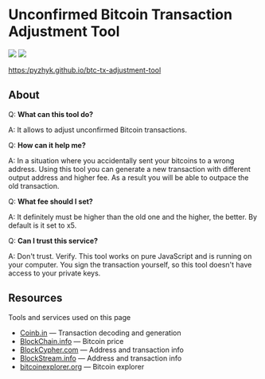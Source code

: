 # Unconfirmed Bitcoin Transaction Adjustment Tool

![](https://img.shields.io/github/license/pyzhyk/btc-tx-adjustment-tool)
![](https://img.shields.io/badge/version-beta-blue)

[https:/pyzhyk.github.io/btc-tx-adjustment-tool](https://pyzhyk.github.io/btc-tx-adjustment-tool)

## About
Q: **What can this tool do?**

A: It allows to adjust unconfirmed Bitcoin transactions.

Q: **How can it help me?**

A: In a situation where you accidentally sent your bitcoins to a wrong address. Using this tool you can generate a new transaction with different output address and higher fee. As a result you will be able to outpace the old transaction.

Q: **What fee should I set?**

A: It definitely must be higher than the old one and the higher, the better. By default is it set to x5.

Q: **Can I trust this service?**

A: Don't trust. Verify. This tool works on pure JavaScript and is running on your computer. You sign the transaction yourself, so this tool doesn't have access to your private keys.

## Resources
Tools and services used on this page

- [Coinb.in](https://coinb.in) — Transaction decoding and generation
- [BlockChain.info](https://blockchain.info) — Bitcoin price
- [BlockCypher.com](https://blockcypher.com) — Address and transaction info
- [BlockStream.info](https://blockstream.info) — Address and transaction info
- [bitcoinexplorer.org](https://bitcoinexplorer.org) — Bitcoin explorer

